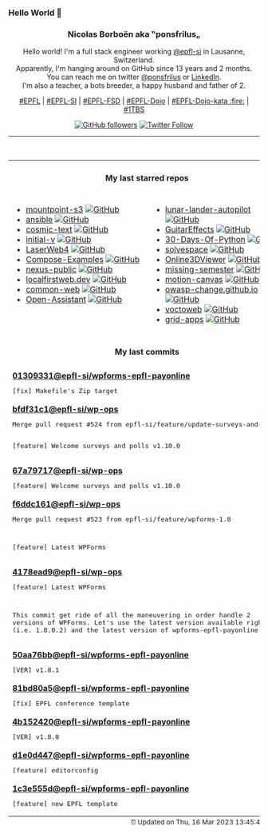 ### Hello World 👋

<p align="center">
  <!-- use https://avatars.githubusercontent.com/u/176002?v=4 for your default github picture 
  <img src="https://raw.githubusercontent.com/ponsfrilus/ponsfrilus/master/img/ponsfrilus.png" title="Nicolas Borboën aka ‟ponsfrilus„" alt="Nicolas Borboën aka ‟ponsfrilus„" /> -->
  <h3 align="center">
    Nicolas Borboën aka ‟ponsfrilus„
  </h3>
  <p align="center">
    Hello world! I'm a full stack engineer working <a href="https://github.com/epfl-si">@epfl-si</a> in Lausanne, Switzerland.
    <br />Apparently, I'm hanging around on GitHub since 13 years and 2 months.
    <br />You can reach me on twitter <a href="https://twitter.com/ponsfrilus">@ponsfrilus</a> or <a href="http://linkedin.com/in/nicolasborboen">LinkedIn</a>.
    <br />I'm also a teacher, a bots breeder, a happy husband and father of 2.
  </p>
  <p align="center">
    <a href="https://www.epfl.ch">#EPFL</a> | 
    <a href="https://github.com/epfl-si/">#EPFL-SI</a> | 
    <a href="https://github.com/epfl-fsd">#EPFL-FSD</a> | 
    <a href="https://github.com/topics/epfl-dojo">#EPFL-Dojo</a> | 
    <a href="https://github.com/topics/epfl-dojo-kata">#EPFL-Dojo-kata :fire:</a> | 
    <a href="https://en.wikipedia.org/wiki/Indentation_style#Variant:_1TBS_(OTBS)">#1TBS</a>
  </p>
  <p align="center">
    <a href="https://github.com/ponsfrilus"><img alt="GitHub followers" src="https://img.shields.io/github/followers/ponsfrilus?label=Follow%20me%20on%20github&style=social"></a>
    <a href="https://twitter.com/ponsfrilus"><img alt="Twitter Follow" src="https://img.shields.io/twitter/follow/ponsfrilus?label=follow%20me%20on%20twitter&style=social"></a>
  </p>
  </p><hr><table align="center">
<tr>
<td colspan="2" align="center"><h4>My last starred repos</h4></td>
</tr>
<tr>
<td valign="top">
<ul>
<li>
<a href="https://github.com/awslabs/mountpoint-s3" title="A simple, high-throughput file client for mounting an Amazon S3 bucket as a local file system." target="_blank">mountpoint-s3</a>&nbsp;<a href="https://github.com/awslabs/mountpoint-s3" title="A simple, high-throughput file client for mounting an Amazon S3 bucket as a local file system." target="_blank"><img src="https://img.shields.io/github/stars/awslabs/mountpoint-s3?style=social" alt="GitHub"></a>
</li>
<li>
<a href="https://github.com/prometheus-community/ansible" title="Ansible Collection for Prometheus" target="_blank">ansible</a>&nbsp;<a href="https://github.com/prometheus-community/ansible" title="Ansible Collection for Prometheus" target="_blank"><img src="https://img.shields.io/github/stars/prometheus-community/ansible?style=social" alt="GitHub"></a>
</li>
<li>
<a href="https://github.com/pop-os/cosmic-text" title="Pure Rust multi-line text handling" target="_blank">cosmic-text</a>&nbsp;<a href="https://github.com/pop-os/cosmic-text" title="Pure Rust multi-line text handling" target="_blank"><img src="https://img.shields.io/github/stars/pop-os/cosmic-text?style=social" alt="GitHub"></a>
</li>
<li>
<a href="https://github.com/tenderlove/initial-v" title="It's a BMW shifter converted to a Bluetooth Keyboard that you use with Vim" target="_blank">initial-v</a>&nbsp;<a href="https://github.com/tenderlove/initial-v" title="It's a BMW shifter converted to a Bluetooth Keyboard that you use with Vim" target="_blank"><img src="https://img.shields.io/github/stars/tenderlove/initial-v?style=social" alt="GitHub"></a>
</li>
<li>
<a href="https://github.com/LaserWeb/LaserWeb4" title="Collaborative effort on the next version of LaserWeb / CNCWeb" target="_blank">LaserWeb4</a>&nbsp;<a href="https://github.com/LaserWeb/LaserWeb4" title="Collaborative effort on the next version of LaserWeb / CNCWeb" target="_blank"><img src="https://img.shields.io/github/stars/LaserWeb/LaserWeb4?style=social" alt="GitHub"></a>
</li>
<li>
<a href="https://github.com/Haxxnet/Compose-Examples" title="Various Docker Compose examples of selfhosted FOSS and proprietary projects." target="_blank">Compose-Examples</a>&nbsp;<a href="https://github.com/Haxxnet/Compose-Examples" title="Various Docker Compose examples of selfhosted FOSS and proprietary projects." target="_blank"><img src="https://img.shields.io/github/stars/Haxxnet/Compose-Examples?style=social" alt="GitHub"></a>
</li>
<li>
<a href="https://github.com/sonatype/nexus-public" title="Sonatype Nexus Repository Manager; Open-source codebase mirror" target="_blank">nexus-public</a>&nbsp;<a href="https://github.com/sonatype/nexus-public" title="Sonatype Nexus Repository Manager; Open-source codebase mirror" target="_blank"><img src="https://img.shields.io/github/stars/sonatype/nexus-public?style=social" alt="GitHub"></a>
</li>
<li>
<a href="https://github.com/localfirstweb/localfirstweb.dev" title="A list of various resources for local-first web development" target="_blank">localfirstweb.dev</a>&nbsp;<a href="https://github.com/localfirstweb/localfirstweb.dev" title="A list of various resources for local-first web development" target="_blank"><img src="https://img.shields.io/github/stars/localfirstweb/localfirstweb.dev?style=social" alt="GitHub"></a>
</li>
<li>
<a href="https://github.com/epfl-si/common-web" title="Common image for all ERP-MD web applications using Apache" target="_blank">common-web</a>&nbsp;<a href="https://github.com/epfl-si/common-web" title="Common image for all ERP-MD web applications using Apache" target="_blank"><img src="https://img.shields.io/github/stars/epfl-si/common-web?style=social" alt="GitHub"></a>
</li>
<li>
<a href="https://github.com/LAION-AI/Open-Assistant" title="OpenAssistant is a chat-based assistant that understands tasks, can interact with third-party systems, and retrieve information dynamically to do so." target="_blank">Open-Assistant</a>&nbsp;<a href="https://github.com/LAION-AI/Open-Assistant" title="OpenAssistant is a chat-based assistant that understands tasks, can interact with third-party systems, and retrieve information dynamically to do so." target="_blank"><img src="https://img.shields.io/github/stars/LAION-AI/Open-Assistant?style=social" alt="GitHub"></a>
</li>
</ul>
<img width="450" height="1" /></td>
<td valign="top">
<ul>
<li>
<a href="https://github.com/szhu/lunar-lander-autopilot" title="A fork of ehmorris/lunar-lander with an autopilot!" target="_blank">lunar-lander-autopilot</a>&nbsp;<a href="https://github.com/szhu/lunar-lander-autopilot" title="A fork of ehmorris/lunar-lander with an autopilot!" target="_blank"><img src="https://img.shields.io/github/stars/szhu/lunar-lander-autopilot?style=social" alt="GitHub"></a>
</li>
<li>
<a href="https://github.com/Quinny/GuitarEffects" title="A low latency guitar effects processor suitable for running on a raspberry pi" target="_blank">GuitarEffects</a>&nbsp;<a href="https://github.com/Quinny/GuitarEffects" title="A low latency guitar effects processor suitable for running on a raspberry pi" target="_blank"><img src="https://img.shields.io/github/stars/Quinny/GuitarEffects?style=social" alt="GitHub"></a>
</li>
<li>
<a href="https://github.com/Asabeneh/30-Days-Of-Python" title="30 days of Python programming challenge is a step-by-step guide to learn the Python programming language in 30 days. This challenge may take more than100 days, follow your own pace. " target="_blank">30-Days-Of-Python</a>&nbsp;<a href="https://github.com/Asabeneh/30-Days-Of-Python" title="30 days of Python programming challenge is a step-by-step guide to learn the Python programming language in 30 days. This challenge may take more than100 days, follow your own pace. " target="_blank"><img src="https://img.shields.io/github/stars/Asabeneh/30-Days-Of-Python?style=social" alt="GitHub"></a>
</li>
<li>
<a href="https://github.com/solvespace/solvespace" title="Parametric 2d/3d CAD" target="_blank">solvespace</a>&nbsp;<a href="https://github.com/solvespace/solvespace" title="Parametric 2d/3d CAD" target="_blank"><img src="https://img.shields.io/github/stars/solvespace/solvespace?style=social" alt="GitHub"></a>
</li>
<li>
<a href="https://github.com/kovacsv/Online3DViewer" title="A solution to visualize and explore 3D models in your browser." target="_blank">Online3DViewer</a>&nbsp;<a href="https://github.com/kovacsv/Online3DViewer" title="A solution to visualize and explore 3D models in your browser." target="_blank"><img src="https://img.shields.io/github/stars/kovacsv/Online3DViewer?style=social" alt="GitHub"></a>
</li>
<li>
<a href="https://github.com/missing-semester/missing-semester" title="The Missing Semester of Your CS Education 📚" target="_blank">missing-semester</a>&nbsp;<a href="https://github.com/missing-semester/missing-semester" title="The Missing Semester of Your CS Education 📚" target="_blank"><img src="https://img.shields.io/github/stars/missing-semester/missing-semester?style=social" alt="GitHub"></a>
</li>
<li>
<a href="https://github.com/motion-canvas/motion-canvas" title="Visualize Complex Ideas Programmatically" target="_blank">motion-canvas</a>&nbsp;<a href="https://github.com/motion-canvas/motion-canvas" title="Visualize Complex Ideas Programmatically" target="_blank"><img src="https://img.shields.io/github/stars/motion-canvas/motion-canvas?style=social" alt="GitHub"></a>
</li>
<li>
<a href="https://github.com/owasp-change/owasp-change.github.io" title="An Open Letter to the OWASP Board" target="_blank">owasp-change.github.io</a>&nbsp;<a href="https://github.com/owasp-change/owasp-change.github.io" title="An Open Letter to the OWASP Board" target="_blank"><img src="https://img.shields.io/github/stars/owasp-change/owasp-change.github.io?style=social" alt="GitHub"></a>
</li>
<li>
<a href="https://github.com/voc/voctoweb" title="voctoweb – the frontend and backend software behind media.ccc.de" target="_blank">voctoweb</a>&nbsp;<a href="https://github.com/voc/voctoweb" title="voctoweb – the frontend and backend software behind media.ccc.de" target="_blank"><img src="https://img.shields.io/github/stars/voc/voctoweb?style=social" alt="GitHub"></a>
</li>
<li>
<a href="https://github.com/GridSpace/grid-apps" title="Browser-based Slicer for 3D Printing, CAM, Laser (Kiri:Moto) and mesh editor (Mesh:Tool)" target="_blank">grid-apps</a>&nbsp;<a href="https://github.com/GridSpace/grid-apps" title="Browser-based Slicer for 3D Printing, CAM, Laser (Kiri:Moto) and mesh editor (Mesh:Tool)" target="_blank"><img src="https://img.shields.io/github/stars/GridSpace/grid-apps?style=social" alt="GitHub"></a>
</li>
</ul>
<img width="450" height="1" /></td>
</tr>
<tr>
<td colspan="2" align="center"><h4>My last commits</h4></td>
</tr>
<tr>
        <td colspan="2">
          <div><strong><a href="https://api.github.com/repos/epfl-si/wpforms-epfl-payonline/commits/0130933171706f471a2b874ed69116242d6ef622" title="2023-03-16T14:11:50.000+01:00" target="_blank">01309331</a><a href="https://github.com/epfl-si">@epfl-si</a><a href="https://github.com/epfl-si/wpforms-epfl-payonline" title="EPFL Payonline integration with WPForms">/wpforms-epfl-payonline</a></strong></div>
          <pre>[fix] Makefile's Zip target</pre>
        </td>
        </tr><tr>
        <td colspan="2">
          <div><strong><a href="https://api.github.com/repos/epfl-si/wp-ops/commits/bfdf31c1da010e924c21e146a9c7664153a5ebd4" title="2023-03-16T10:47:00.000+01:00" target="_blank">bfdf31c1</a><a href="https://github.com/epfl-si">@epfl-si</a><a href="https://github.com/epfl-si/wp-ops" title="DevOps infrastructure for the WordPress-at-EFPL project">/wp-ops</a></strong></div>
          <pre>Merge pull request #524 from epfl-si/feature/update-surveys-and-polls

[feature] Welcome surveys and polls v1.10.0</pre>
        </td>
        </tr><tr>
        <td colspan="2">
          <div><strong><a href="https://api.github.com/repos/epfl-si/wp-ops/commits/67a797171a3bd7280eb42a02245c3c3d83229ea3" title="2023-03-16T10:45:20.000+01:00" target="_blank">67a79717</a><a href="https://github.com/epfl-si">@epfl-si</a><a href="https://github.com/epfl-si/wp-ops" title="DevOps infrastructure for the WordPress-at-EFPL project">/wp-ops</a></strong></div>
          <pre>[feature] Welcome surveys and polls v1.10.0</pre>
        </td>
        </tr><tr>
        <td colspan="2">
          <div><strong><a href="https://api.github.com/repos/epfl-si/wp-ops/commits/f6ddc161b51936621dffe9484d146e03f53cf42c" title="2023-03-16T08:42:43.000+01:00" target="_blank">f6ddc161</a><a href="https://github.com/epfl-si">@epfl-si</a><a href="https://github.com/epfl-si/wp-ops" title="DevOps infrastructure for the WordPress-at-EFPL project">/wp-ops</a></strong></div>
          <pre>Merge pull request #523 from epfl-si/feature/wpforms-1.8

[feature] Latest WPForms</pre>
        </td>
        </tr><tr>
        <td colspan="2">
          <div><strong><a href="https://api.github.com/repos/epfl-si/wp-ops/commits/4178ead973834720757477980e6cebffa8151c12" title="2023-03-15T21:06:34.000+01:00" target="_blank">4178ead9</a><a href="https://github.com/epfl-si">@epfl-si</a><a href="https://github.com/epfl-si/wp-ops" title="DevOps infrastructure for the WordPress-at-EFPL project">/wp-ops</a></strong></div>
          <pre>[feature] Latest WPForms

This commit get ride of all the maneuvering in order handle 2 versions
of WPForms. Let's use the latest version available right now (i.e. 
1.8.0.2)
and the latest version of wpforms-epfl-payonline.</pre>
        </td>
        </tr><tr>
        <td colspan="2">
          <div><strong><a href="https://api.github.com/repos/epfl-si/wpforms-epfl-payonline/commits/50aa76bb14eb227103bf9cee76ba1a38625ae716" title="2023-03-15T20:44:45.000+01:00" target="_blank">50aa76bb</a><a href="https://github.com/epfl-si">@epfl-si</a><a href="https://github.com/epfl-si/wpforms-epfl-payonline" title="EPFL Payonline integration with WPForms">/wpforms-epfl-payonline</a></strong></div>
          <pre>[VER] v1.8.1</pre>
        </td>
        </tr><tr>
        <td colspan="2">
          <div><strong><a href="https://api.github.com/repos/epfl-si/wpforms-epfl-payonline/commits/81bd80a54e912ea368d9be34c814c1803736447c" title="2023-03-15T20:43:43.000+01:00" target="_blank">81bd80a5</a><a href="https://github.com/epfl-si">@epfl-si</a><a href="https://github.com/epfl-si/wpforms-epfl-payonline" title="EPFL Payonline integration with WPForms">/wpforms-epfl-payonline</a></strong></div>
          <pre>[fix] EPFL conference template</pre>
        </td>
        </tr><tr>
        <td colspan="2">
          <div><strong><a href="https://api.github.com/repos/epfl-si/wpforms-epfl-payonline/commits/4b152420a3176e512cd98db7a27eef3a662520dd" title="2023-03-15T20:08:34.000+01:00" target="_blank">4b152420</a><a href="https://github.com/epfl-si">@epfl-si</a><a href="https://github.com/epfl-si/wpforms-epfl-payonline" title="EPFL Payonline integration with WPForms">/wpforms-epfl-payonline</a></strong></div>
          <pre>[VER] v1.8.0</pre>
        </td>
        </tr><tr>
        <td colspan="2">
          <div><strong><a href="https://api.github.com/repos/epfl-si/wpforms-epfl-payonline/commits/d1e0d447ae7dc016a224069e80bba5b628802be3" title="2023-03-15T20:06:19.000+01:00" target="_blank">d1e0d447</a><a href="https://github.com/epfl-si">@epfl-si</a><a href="https://github.com/epfl-si/wpforms-epfl-payonline" title="EPFL Payonline integration with WPForms">/wpforms-epfl-payonline</a></strong></div>
          <pre>[feature] editorconfig</pre>
        </td>
        </tr><tr>
        <td colspan="2">
          <div><strong><a href="https://api.github.com/repos/epfl-si/wpforms-epfl-payonline/commits/1c3e555da6ae37d70da83f9bb53ce9f6c3efaf51" title="2023-03-15T20:06:05.000+01:00" target="_blank">1c3e555d</a><a href="https://github.com/epfl-si">@epfl-si</a><a href="https://github.com/epfl-si/wpforms-epfl-payonline" title="EPFL Payonline integration with WPForms">/wpforms-epfl-payonline</a></strong></div>
          <pre>[feature] new EPFL template</pre>
        </td>
        </tr><tfoot>
<tr>
<td colspan="2" align="right">
<img width="900" height="1" />
<small>⏰ Updated on Thu, 16 Mar 2023 13:45:47 GMT</small>
</td>
</tr>
</tfoot>
<br />
</table>

